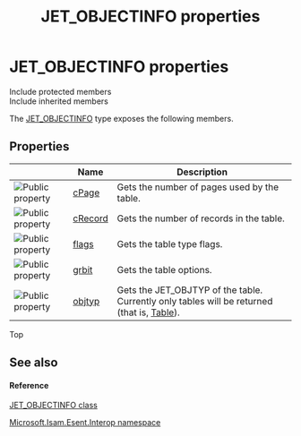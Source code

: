 ﻿---
title: JET_OBJECTINFO properties
TOCTitle: JET_OBJECTINFO properties
ms:assetid: Properties.T:Microsoft.Isam.Esent.Interop.JET_OBJECTINFO
ms:mtpsurl: https://msdn.microsoft.com/library/microsoft.isam.esent.interop.jet_objectinfo_properties(v=EXCHG.10)
ms:contentKeyID: 55103764
ms.date: 07/30/2014
ms.topic: article
---

# JET_OBJECTINFO properties

Include protected members  
Include inherited members  

The [JET_OBJECTINFO](./jet-objectinfo-class.md) type exposes the following members.

## Properties

<table>
<thead>
<tr class="header">
<th> </th>
<th>Name</th>
<th>Description</th>
</tr>
</thead>
<tbody>
<tr class="odd">
<td><img src="../images/dn292128.pubproperty(exchg.10).gif" title="Public property" alt="Public property" /></td>
<td><a href="dn335199(v=exchg.10).md">cPage</a></td>
<td>Gets the number of pages used by the table.</td>
</tr>
<tr class="even">
<td><img src="../images/dn292128.pubproperty(exchg.10).gif" title="Public property" alt="Public property" /></td>
<td><a href="dn335201(v=exchg.10).md">cRecord</a></td>
<td>Gets the number of records in the table.</td>
</tr>
<tr class="odd">
<td><img src="../images/dn292128.pubproperty(exchg.10).gif" title="Public property" alt="Public property" /></td>
<td><a href="dn335202(v=exchg.10).md">flags</a></td>
<td>Gets the table type flags.</td>
</tr>
<tr class="even">
<td><img src="../images/dn292128.pubproperty(exchg.10).gif" title="Public property" alt="Public property" /></td>
<td><a href="dn335203(v=exchg.10).md">grbit</a></td>
<td>Gets the table options.</td>
</tr>
<tr class="odd">
<td><img src="../images/dn292128.pubproperty(exchg.10).gif" title="Public property" alt="Public property" /></td>
<td><a href="dn335205(v=exchg.10).md">objtyp</a></td>
<td>Gets the JET_OBJTYP of the table. Currently only tables will be returned (that is, <a href="hh565069(v=exchg.10).md">Table</a>).</td>
</tr>
</tbody>
</table>


Top

## See also

#### Reference

[JET_OBJECTINFO class](./jet-objectinfo-class.md)

[Microsoft.Isam.Esent.Interop namespace](./microsoft.isam.esent.interop-namespace.md)